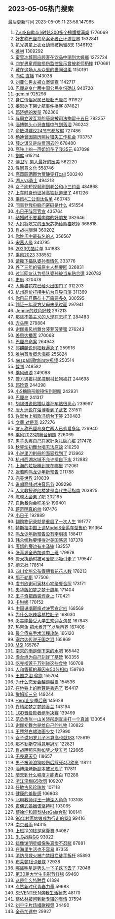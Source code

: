 ## 2023-05-05热门搜索 
最后更新时间 2023-05-05 11:23:58.147965 
1. [7人吃自助4小时炫300多个螃蟹摆满桌](https://s.weibo.com/weibo?q=%237%E4%BA%BA%E5%90%83%E8%87%AA%E5%8A%A94%E5%B0%8F%E6%97%B6%E7%82%AB300%E5%A4%9A%E4%B8%AA%E8%9E%83%E8%9F%B9%E6%91%86%E6%BB%A1%E6%A1%8C%23&t=31&band_rank=35&Refer=top) 1776069
1. [好友称巴厘岛命案死者正环游世界](https://s.weibo.com/weibo?q=%23%E5%A5%BD%E5%8F%8B%E7%A7%B0%E5%B7%B4%E5%8E%98%E5%B2%9B%E5%91%BD%E6%A1%88%E6%AD%BB%E8%80%85%E6%AD%A3%E7%8E%AF%E6%B8%B8%E4%B8%96%E7%95%8C%23&t=31&band_rank=48&Refer=top) 1532841
1. [扒光男童上衣女幼师被拘留8天](https://s.weibo.com/weibo?q=%23%E6%89%92%E5%85%89%E7%94%B7%E7%AB%A5%E4%B8%8A%E8%A1%A3%E5%A5%B3%E5%B9%BC%E5%B8%88%E8%A2%AB%E6%8B%98%E7%95%998%E5%A4%A9%23&t=31&band_rank=31&Refer=top) 1346192
1. [难哄](https://s.weibo.com/weibo?q=%E9%9A%BE%E5%93%84&t=31&band_rank=37&Refer=top) 1309292
1. [蜜雪冰城回应顾客在饮品中喝到大蟑螂](https://s.weibo.com/weibo?q=%23%E8%9C%9C%E9%9B%AA%E5%86%B0%E5%9F%8E%E5%9B%9E%E5%BA%94%E9%A1%BE%E5%AE%A2%E5%9C%A8%E9%A5%AE%E5%93%81%E4%B8%AD%E5%96%9D%E5%88%B0%E5%A4%A7%E8%9F%91%E8%9E%82%23&t=31&band_rank=9&Refer=top) 1272724
1. [四岁男童颅脑损伤监控显示曾被老师扔摔](https://s.weibo.com/weibo?q=%23%E5%9B%9B%E5%B2%81%E7%94%B7%E7%AB%A5%E9%A2%85%E8%84%91%E6%8D%9F%E4%BC%A4%E7%9B%91%E6%8E%A7%E6%98%BE%E7%A4%BA%E6%9B%BE%E8%A2%AB%E8%80%81%E5%B8%88%E6%89%94%E6%91%94%23&t=31&band_rank=46&Refer=top) 1170691
1. [藏在这场人从众里的世间温柔](https://s.weibo.com/weibo?q=%23%E8%97%8F%E5%9C%A8%E8%BF%99%E5%9C%BA%E4%BA%BA%E4%BB%8E%E4%BC%97%E9%87%8C%E7%9A%84%E4%B8%96%E9%97%B4%E6%B8%A9%E6%9F%94%23&t=31&band_rank=3&Refer=top) 1150191
1. [向佐 直播](https://s.weibo.com/weibo?q=%E5%90%91%E4%BD%90%20%E7%9B%B4%E6%92%AD&t=31&band_rank=1&Refer=top) 1143038
1. [刘亚仁男友被立案调查](https://s.weibo.com/weibo?q=%23%E5%88%98%E4%BA%9A%E4%BB%81%E7%94%B7%E5%8F%8B%E8%A2%AB%E7%AB%8B%E6%A1%88%E8%B0%83%E6%9F%A5%23&t=31&band_rank=48&Refer=top) 1142717
1. [巴厘岛身亡两中国公民身份确认](https://s.weibo.com/weibo?q=%23%E5%B7%B4%E5%8E%98%E5%B2%9B%E8%BA%AB%E4%BA%A1%E4%B8%A4%E4%B8%AD%E5%9B%BD%E5%85%AC%E6%B0%91%E8%BA%AB%E4%BB%BD%E7%A1%AE%E8%AE%A4%23&t=31&band_rank=9&Refer=top) 940720
1. [gemini](https://s.weibo.com/weibo?q=gemini&t=31&band_rank=2&Refer=top) 925298
1. [身亡情侣家属已赶赴巴厘岛](https://s.weibo.com/weibo?q=%23%E8%BA%AB%E4%BA%A1%E6%83%85%E4%BE%A3%E5%AE%B6%E5%B1%9E%E5%B7%B2%E8%B5%B6%E8%B5%B4%E5%B7%B4%E5%8E%98%E5%B2%9B%23&t=31&band_rank=4&Refer=top) 911927
1. [姜思达下架史航事件播客](https://s.weibo.com/weibo?q=%23%E5%A7%9C%E6%80%9D%E8%BE%BE%E4%B8%8B%E6%9E%B6%E5%8F%B2%E8%88%AA%E4%BA%8B%E4%BB%B6%E6%92%AD%E5%AE%A2%23&t=31&band_rank=5&Refer=top) 874821
1. [郭晓婷的发量](https://s.weibo.com/weibo?q=%23%E9%83%AD%E6%99%93%E5%A9%B7%E7%9A%84%E5%8F%91%E9%87%8F%23&t=31&band_rank=12&Refer=top) 782366
1. [与周立波互骂的唐爽被司法拘留十五日](https://s.weibo.com/weibo?q=%23%E4%B8%8E%E5%91%A8%E7%AB%8B%E6%B3%A2%E4%BA%92%E9%AA%82%E7%9A%84%E5%94%90%E7%88%BD%E8%A2%AB%E5%8F%B8%E6%B3%95%E6%8B%98%E7%95%99%E5%8D%81%E4%BA%94%E6%97%A5%23&t=31&band_rank=6&Refer=top) 782257
1. [淄博鸭头小哥直播中气到落泪](https://s.weibo.com/weibo?q=%23%E6%B7%84%E5%8D%9A%E9%B8%AD%E5%A4%B4%E5%B0%8F%E5%93%A5%E7%9B%B4%E6%92%AD%E4%B8%AD%E6%B0%94%E5%88%B0%E8%90%BD%E6%B3%AA%23&t=31&band_rank=20&Refer=top) 760242
1. [俞敏洪建议24节气都放假](https://s.weibo.com/weibo?q=%23%E4%BF%9E%E6%95%8F%E6%B4%AA%E5%BB%BA%E8%AE%AE24%E8%8A%82%E6%B0%94%E9%83%BD%E6%94%BE%E5%81%87%23&t=31&band_rank=7&Refer=top) 727486
1. [杨迪曾因简历照片错失工作机会](https://s.weibo.com/weibo?q=%23%E6%9D%A8%E8%BF%AA%E6%9B%BE%E5%9B%A0%E7%AE%80%E5%8E%86%E7%85%A7%E7%89%87%E9%94%99%E5%A4%B1%E5%B7%A5%E4%BD%9C%E6%9C%BA%E4%BC%9A%23&t=31&band_rank=8&Refer=top) 703757
1. [薛之谦又是站票回去的](https://s.weibo.com/weibo?q=%23%E8%96%9B%E4%B9%8B%E8%B0%A6%E5%8F%88%E6%98%AF%E7%AB%99%E7%A5%A8%E5%9B%9E%E5%8E%BB%E7%9A%84%23&t=31&band_rank=4&Refer=top) 678480
1. [高铁上的一声姐姐花了我35元](https://s.weibo.com/weibo?q=%23%E9%AB%98%E9%93%81%E4%B8%8A%E7%9A%84%E4%B8%80%E5%A3%B0%E5%A7%90%E5%A7%90%E8%8A%B1%E4%BA%86%E6%88%9135%E5%85%83%23&t=31&band_rank=5&Refer=top) 637098
1. [割席](https://s.weibo.com/weibo?q=%E5%89%B2%E5%B8%AD&t=31&band_rank=15&Refer=top) 615214
1. [傅卫军 男人最好的医美](https://s.weibo.com/weibo?q=%E5%82%85%E5%8D%AB%E5%86%9B%20%E7%94%B7%E4%BA%BA%E6%9C%80%E5%A5%BD%E7%9A%84%E5%8C%BB%E7%BE%8E&t=31&band_rank=10&Refer=top) 562220
1. [性同意文化](https://s.weibo.com/weibo?q=%E6%80%A7%E5%90%8C%E6%84%8F%E6%96%87%E5%8C%96&t=31&band_rank=11&Refer=top) 558746
1. [高圆圆晒图为贾静雯打call](https://s.weibo.com/weibo?q=%E9%AB%98%E5%9C%86%E5%9C%86%E6%99%92%E5%9B%BE%E4%B8%BA%E8%B4%BE%E9%9D%99%E9%9B%AF%E6%89%93call&t=31&band_rank=40&Refer=top) 500240
1. [湖人vs勇士](https://s.weibo.com/weibo?q=%23%E6%B9%96%E4%BA%BAvs%E5%8B%87%E5%A3%AB%23&t=31&band_rank=20&Refer=top) 494218
1. [女子刷短视频刷到老公和小三约会](https://s.weibo.com/weibo?q=%23%E5%A5%B3%E5%AD%90%E5%88%B7%E7%9F%AD%E8%A7%86%E9%A2%91%E5%88%B7%E5%88%B0%E8%80%81%E5%85%AC%E5%92%8C%E5%B0%8F%E4%B8%89%E7%BA%A6%E4%BC%9A%23&t=31&band_rank=11&Refer=top) 484868
1. [上车时身份证掉高铁轨道里了](https://s.weibo.com/weibo?q=%23%E4%B8%8A%E8%BD%A6%E6%97%B6%E8%BA%AB%E4%BB%BD%E8%AF%81%E6%8E%89%E9%AB%98%E9%93%81%E8%BD%A8%E9%81%93%E9%87%8C%E4%BA%86%23&t=31&band_rank=17&Refer=top) 461226
1. [乘风4二公淘汰名单](https://s.weibo.com/weibo?q=%23%E4%B9%98%E9%A3%8E4%E4%BA%8C%E5%85%AC%E6%B7%98%E6%B1%B0%E5%90%8D%E5%8D%95%23&t=31&band_rank=13&Refer=top) 460743
1. [同事登我电脑问密码是什么](https://s.weibo.com/weibo?q=%E5%90%8C%E4%BA%8B%E7%99%BB%E6%88%91%E7%94%B5%E8%84%91%E9%97%AE%E5%AF%86%E7%A0%81%E6%98%AF%E4%BB%80%E4%B9%88&t=31&band_rank=6&Refer=top) 451554
1. [小日子阵容官宣](https://s.weibo.com/weibo?q=%23%E5%B0%8F%E6%97%A5%E5%AD%90%E9%98%B5%E5%AE%B9%E5%AE%98%E5%AE%A3%23&t=31&band_rank=19&Refer=top) 435764
1. [结婚时不要看向你的好朋友](https://s.weibo.com/weibo?q=%23%E7%BB%93%E5%A9%9A%E6%97%B6%E4%B8%8D%E8%A6%81%E7%9C%8B%E5%90%91%E4%BD%A0%E7%9A%84%E5%A5%BD%E6%9C%8B%E5%8F%8B%23&t=31&band_rank=30&Refer=top) 382646
1. [大妈将吃完的玉米芯扔给熊猫吃掉](https://s.weibo.com/weibo?q=%23%E5%A4%A7%E5%A6%88%E5%B0%86%E5%90%83%E5%AE%8C%E7%9A%84%E7%8E%89%E7%B1%B3%E8%8A%AF%E6%89%94%E7%BB%99%E7%86%8A%E7%8C%AB%E5%90%83%E6%8E%89%23&t=31&band_rank=35&Refer=top) 366818
1. [肖战抹眼泪](https://s.weibo.com/weibo?q=%23%E8%82%96%E6%88%98%E6%8A%B9%E7%9C%BC%E6%B3%AA%23&t=31&band_rank=21&Refer=top) 360202
1. [你姓氏中最有名的人](https://s.weibo.com/weibo?q=%23%E4%BD%A0%E5%A7%93%E6%B0%8F%E4%B8%AD%E6%9C%80%E6%9C%89%E5%90%8D%E7%9A%84%E4%BA%BA%23&t=31&band_rank=22&Refer=top) 356567
1. [宋茜人缘](https://s.weibo.com/weibo?q=%23%E5%AE%8B%E8%8C%9C%E4%BA%BA%E7%BC%98%23&t=31&band_rank=7&Refer=top) 343795
1. [2023优酷片单](https://s.weibo.com/weibo?q=%232023%E4%BC%98%E9%85%B7%E7%89%87%E5%8D%95%23&t=31&band_rank=28&Refer=top) 341883
1. [乘风2023](https://s.weibo.com/weibo?q=%E4%B9%98%E9%A3%8E2023&t=31&band_rank=20&Refer=top) 338552
1. [请撕下插队婆孙表情包](https://s.weibo.com/weibo?q=%23%E8%AF%B7%E6%92%95%E4%B8%8B%E6%8F%92%E9%98%9F%E5%A9%86%E5%AD%99%E8%A1%A8%E6%83%85%E5%8C%85%23&t=31&band_rank=45&Refer=top) 333776
1. [养了三年的猫原主人想要回](https://s.weibo.com/weibo?q=%23%E5%85%BB%E4%BA%86%E4%B8%89%E5%B9%B4%E7%9A%84%E7%8C%AB%E5%8E%9F%E4%B8%BB%E4%BA%BA%E6%83%B3%E8%A6%81%E5%9B%9E%23&t=31&band_rank=19&Refer=top) 326831
1. [过半网友认为插队婆孙被当车贴合适](https://s.weibo.com/weibo?q=%23%E8%BF%87%E5%8D%8A%E7%BD%91%E5%8F%8B%E8%AE%A4%E4%B8%BA%E6%8F%92%E9%98%9F%E5%A9%86%E5%AD%99%E8%A2%AB%E5%BD%93%E8%BD%A6%E8%B4%B4%E5%90%88%E9%80%82%23&t=31&band_rank=25&Refer=top) 320782
1. [史航](https://s.weibo.com/weibo?q=%E5%8F%B2%E8%88%AA&t=31&band_rank=23&Refer=top) 320478
1. [大熊猫花花已经火出国门了](https://s.weibo.com/weibo?q=%23%E5%A4%A7%E7%86%8A%E7%8C%AB%E8%8A%B1%E8%8A%B1%E5%B7%B2%E7%BB%8F%E7%81%AB%E5%87%BA%E5%9B%BD%E9%97%A8%E4%BA%86%23&t=31&band_rank=36&Refer=top) 312203
1. [杭州高价打捞手机为自导自演](https://s.weibo.com/weibo?q=%23%E6%9D%AD%E5%B7%9E%E9%AB%98%E4%BB%B7%E6%89%93%E6%8D%9E%E6%89%8B%E6%9C%BA%E4%B8%BA%E8%87%AA%E5%AF%BC%E8%87%AA%E6%BC%94%23&t=31&band_rank=23&Refer=top) 311369
1. [你目前月薪存十万需要多久](https://s.weibo.com/weibo?q=%23%E4%BD%A0%E7%9B%AE%E5%89%8D%E6%9C%88%E8%96%AA%E5%AD%98%E5%8D%81%E4%B8%87%E9%9C%80%E8%A6%81%E5%A4%9A%E4%B9%85%23&t=31&band_rank=13&Refer=top) 300595
1. [领证一年双方父母未见过面](https://s.weibo.com/weibo?q=%23%E9%A2%86%E8%AF%81%E4%B8%80%E5%B9%B4%E5%8F%8C%E6%96%B9%E7%88%B6%E6%AF%8D%E6%9C%AA%E8%A7%81%E8%BF%87%E9%9D%A2%23&t=31&band_rank=24&Refer=top) 297941
1. [Jennie的肤色好辣](https://s.weibo.com/weibo?q=%23Jennie%E7%9A%84%E8%82%A4%E8%89%B2%E5%A5%BD%E8%BE%A3%23&t=31&band_rank=14&Refer=top) 297213
1. [那些不婚主义的人现在怎样了](https://s.weibo.com/weibo?q=%23%E9%82%A3%E4%BA%9B%E4%B8%8D%E5%A9%9A%E4%B8%BB%E4%B9%89%E7%9A%84%E4%BA%BA%E7%8E%B0%E5%9C%A8%E6%80%8E%E6%A0%B7%E4%BA%86%23&t=31&band_rank=41&Refer=top) 284483
1. [方头明](https://s.weibo.com/weibo?q=%E6%96%B9%E5%A4%B4%E6%98%8E&t=31&band_rank=25&Refer=top) 279884
1. [谢娜乘风初舞台菠萝菠萝蜜](https://s.weibo.com/weibo?q=%23%E8%B0%A2%E5%A8%9C%E4%B9%98%E9%A3%8E%E5%88%9D%E8%88%9E%E5%8F%B0%E8%8F%A0%E8%90%9D%E8%8F%A0%E8%90%9D%E8%9C%9C%23&t=31&band_rank=25&Refer=top) 276243
1. [姜思达播客](https://s.weibo.com/weibo?q=%E5%A7%9C%E6%80%9D%E8%BE%BE%E6%92%AD%E5%AE%A2&t=31&band_rank=15&Refer=top) 270068
1. [巴厘岛命案](https://s.weibo.com/weibo?q=%E5%B7%B4%E5%8E%98%E5%B2%9B%E5%91%BD%E6%A1%88&t=31&band_rank=16&Refer=top) 264943
1. [郭麒麟说别把我逼急了](https://s.weibo.com/weibo?q=%23%E9%83%AD%E9%BA%92%E9%BA%9F%E8%AF%B4%E5%88%AB%E6%8A%8A%E6%88%91%E9%80%BC%E6%80%A5%E4%BA%86%23&t=31&band_rank=34&Refer=top) 259916
1. [难哄首发概念海报](https://s.weibo.com/weibo?q=%23%E9%9A%BE%E5%93%84%E9%A6%96%E5%8F%91%E6%A6%82%E5%BF%B5%E6%B5%B7%E6%8A%A5%23&t=31&band_rank=29&Refer=top) 255824
1. [aespa新歌thirsty视频](https://s.weibo.com/weibo?q=%23aespa%E6%96%B0%E6%AD%8Cthirsty%E8%A7%86%E9%A2%91%23&t=31&band_rank=8&Refer=top) 250514
1. [裁判](https://s.weibo.com/weibo?q=%E8%A3%81%E5%88%A4&t=31&band_rank=10&Refer=top) 249582
1. [乘风破浪](https://s.weibo.com/weibo?q=%E4%B9%98%E9%A3%8E%E7%A0%B4%E6%B5%AA&t=31&band_rank=27&Refer=top) 249088
1. [警方通报村民撞到村长狗被打](https://s.weibo.com/weibo?q=%23%E8%AD%A6%E6%96%B9%E9%80%9A%E6%8A%A5%E6%9D%91%E6%B0%91%E6%92%9E%E5%88%B0%E6%9D%91%E9%95%BF%E7%8B%97%E8%A2%AB%E6%89%93%23&t=31&band_rank=31&Refer=top) 244698
1. [郭珍霓](https://s.weibo.com/weibo?q=%E9%83%AD%E7%8F%8D%E9%9C%93&t=31&band_rank=17&Refer=top) 244298
1. [小S摘隐形眼镜伤到眼睛](https://s.weibo.com/weibo?q=%23%E5%B0%8FS%E6%91%98%E9%9A%90%E5%BD%A2%E7%9C%BC%E9%95%9C%E4%BC%A4%E5%88%B0%E7%9C%BC%E7%9D%9B%23&t=31&band_rank=18&Refer=top) 242931
1. [巴厘岛](https://s.weibo.com/weibo?q=%E5%B7%B4%E5%8E%98%E5%B2%9B&t=31&band_rank=26&Refer=top) 241317
1. [胡锡进说贴插队婆孙车贴很恶心](https://s.weibo.com/weibo?q=%23%E8%83%A1%E9%94%A1%E8%BF%9B%E8%AF%B4%E8%B4%B4%E6%8F%92%E9%98%9F%E5%A9%86%E5%AD%99%E8%BD%A6%E8%B4%B4%E5%BE%88%E6%81%B6%E5%BF%83%23&t=31&band_rank=49&Refer=top) 239997
1. [唐九洲说在淄博看到了武艺](https://s.weibo.com/weibo?q=%23%E5%94%90%E4%B9%9D%E6%B4%B2%E8%AF%B4%E5%9C%A8%E6%B7%84%E5%8D%9A%E7%9C%8B%E5%88%B0%E4%BA%86%E6%AD%A6%E8%89%BA%23&t=31&band_rank=27&Refer=top) 231511
1. [许嵩台上唱歌冯禧台下笑](https://s.weibo.com/weibo?q=%23%E8%AE%B8%E5%B5%A9%E5%8F%B0%E4%B8%8A%E5%94%B1%E6%AD%8C%E5%86%AF%E7%A6%A7%E5%8F%B0%E4%B8%8B%E7%AC%91%23&t=31&band_rank=20&Refer=top) 230483
1. [文章 对是我](https://s.weibo.com/weibo?q=%E6%96%87%E7%AB%A0%20%E5%AF%B9%E6%98%AF%E6%88%91&t=31&band_rank=21&Refer=top) 227276
1. [友人称巴厘岛身亡两人已恋爱多年](https://s.weibo.com/weibo?q=%23%E5%8F%8B%E4%BA%BA%E7%A7%B0%E5%B7%B4%E5%8E%98%E5%B2%9B%E8%BA%AB%E4%BA%A1%E4%B8%A4%E4%BA%BA%E5%B7%B2%E6%81%8B%E7%88%B1%E5%A4%9A%E5%B9%B4%23&t=31&band_rank=22&Refer=top) 226940
1. [乘风2023初舞台剧照](https://s.weibo.com/weibo?q=%23%E4%B9%98%E9%A3%8E2023%E5%88%9D%E8%88%9E%E5%8F%B0%E5%89%A7%E7%85%A7%23&t=31&band_rank=33&Refer=top) 226069
1. [男子头疼自己在家针灸扎破心脏](https://s.weibo.com/weibo?q=%23%E7%94%B7%E5%AD%90%E5%A4%B4%E7%96%BC%E8%87%AA%E5%B7%B1%E5%9C%A8%E5%AE%B6%E9%92%88%E7%81%B8%E6%89%8E%E7%A0%B4%E5%BF%83%E8%84%8F%23&t=31&band_rank=26&Refer=top) 217478
1. [秋瓷炫初舞台唱无法原谅](https://s.weibo.com/weibo?q=%23%E7%A7%8B%E7%93%B7%E7%82%AB%E5%88%9D%E8%88%9E%E5%8F%B0%E5%94%B1%E6%97%A0%E6%B3%95%E5%8E%9F%E8%B0%85%23&t=31&band_rank=34&Refer=top) 216250
1. [小说里刀削般的面容找到了](https://s.weibo.com/weibo?q=%23%E5%B0%8F%E8%AF%B4%E9%87%8C%E5%88%80%E5%89%8A%E8%88%AC%E7%9A%84%E9%9D%A2%E5%AE%B9%E6%89%BE%E5%88%B0%E4%BA%86%23&t=31&band_rank=24&Refer=top) 213962
1. [杭州西湖水域不允许擅自下水](https://s.weibo.com/weibo?q=%23%E6%9D%AD%E5%B7%9E%E8%A5%BF%E6%B9%96%E6%B0%B4%E5%9F%9F%E4%B8%8D%E5%85%81%E8%AE%B8%E6%93%85%E8%87%AA%E4%B8%8B%E6%B0%B4%23&t=31&band_rank=44&Refer=top) 212882
1. [上海的垃圾桶到底在哪里](https://s.weibo.com/weibo?q=%23%E4%B8%8A%E6%B5%B7%E7%9A%84%E5%9E%83%E5%9C%BE%E6%A1%B6%E5%88%B0%E5%BA%95%E5%9C%A8%E5%93%AA%E9%87%8C%23&t=31&band_rank=25&Refer=top) 212061
1. [张若昀鸣龙少年新预告](https://s.weibo.com/weibo?q=%23%E5%BC%A0%E8%8B%A5%E6%98%80%E9%B8%A3%E9%BE%99%E5%B0%91%E5%B9%B4%E6%96%B0%E9%A2%84%E5%91%8A%23&t=31&band_rank=31&Refer=top) 211788
1. [完美世界](https://s.weibo.com/weibo?q=%E5%AE%8C%E7%BE%8E%E4%B8%96%E7%95%8C&t=31&band_rank=38&Refer=top) 210839
1. [说唱巅峰对决音乐节](https://s.weibo.com/weibo?q=%23%E8%AF%B4%E5%94%B1%E5%B7%85%E5%B3%B0%E5%AF%B9%E5%86%B3%E9%9F%B3%E4%B9%90%E8%8A%82%23&t=31&band_rank=39&Refer=top) 209296
1. [人大教授说红楼梦是当代生活指南](https://s.weibo.com/weibo?q=%23%E4%BA%BA%E5%A4%A7%E6%95%99%E6%8E%88%E8%AF%B4%E7%BA%A2%E6%A5%BC%E6%A2%A6%E6%98%AF%E5%BD%93%E4%BB%A3%E7%94%9F%E6%B4%BB%E6%8C%87%E5%8D%97%23&t=31&band_rank=34&Refer=top) 203825
1. [陈晓太会亲了吧](https://s.weibo.com/weibo?q=%23%E9%99%88%E6%99%93%E5%A4%AA%E4%BC%9A%E4%BA%B2%E4%BA%86%E5%90%A7%23&t=31&band_rank=26&Refer=top) 202195
1. [自助餐你会吃多少](https://s.weibo.com/weibo?q=%23%E8%87%AA%E5%8A%A9%E9%A4%90%E4%BD%A0%E4%BC%9A%E5%90%83%E5%A4%9A%E5%B0%91%23&t=31&band_rank=33&Refer=top) 199401
1. [蒋奇明真的帅](https://s.weibo.com/weibo?q=%E8%92%8B%E5%A5%87%E6%98%8E%E7%9C%9F%E7%9A%84%E5%B8%85&t=31&band_rank=35&Refer=top) 197476
1. [小日子](https://s.weibo.com/weibo?q=%23%E5%B0%8F%E6%97%A5%E5%AD%90%23&t=31&band_rank=37&Refer=top) 192889
1. [翻购物记录就是重启了一次人生](https://s.weibo.com/weibo?q=%23%E7%BF%BB%E8%B4%AD%E7%89%A9%E8%AE%B0%E5%BD%95%E5%B0%B1%E6%98%AF%E9%87%8D%E5%90%AF%E4%BA%86%E4%B8%80%E6%AC%A1%E4%BA%BA%E7%94%9F%23&t=31&band_rank=42&Refer=top) 191777
1. [特斯拉中国上调ModelS全系车型售价](https://s.weibo.com/weibo?q=%23%E7%89%B9%E6%96%AF%E6%8B%89%E4%B8%AD%E5%9B%BD%E4%B8%8A%E8%B0%83ModelS%E5%85%A8%E7%B3%BB%E8%BD%A6%E5%9E%8B%E5%94%AE%E4%BB%B7%23&t=31&band_rank=40&Refer=top) 191364
1. [鸣龙少年新预告没有李明德](https://s.weibo.com/weibo?q=%23%E9%B8%A3%E9%BE%99%E5%B0%91%E5%B9%B4%E6%96%B0%E9%A2%84%E5%91%8A%E6%B2%A1%E6%9C%89%E6%9D%8E%E6%98%8E%E5%BE%B7%23&t=31&band_rank=44&Refer=top) 188417
1. [韩总统称要懂得对美国感恩](https://s.weibo.com/weibo?q=%23%E9%9F%A9%E6%80%BB%E7%BB%9F%E7%A7%B0%E8%A6%81%E6%87%82%E5%BE%97%E5%AF%B9%E7%BE%8E%E5%9B%BD%E6%84%9F%E6%81%A9%23&t=31&band_rank=47&Refer=top) 187378
1. [唐嫣的旁边有李泽锋](https://s.weibo.com/weibo?q=%23%E5%94%90%E5%AB%A3%E7%9A%84%E6%97%81%E8%BE%B9%E6%9C%89%E6%9D%8E%E6%B3%BD%E9%94%8B%23&t=31&band_rank=33&Refer=top) 183557
1. [张真源全员加速中上班](https://s.weibo.com/weibo?q=%23%E5%BC%A0%E7%9C%9F%E6%BA%90%E5%85%A8%E5%91%98%E5%8A%A0%E9%80%9F%E4%B8%AD%E4%B8%8A%E7%8F%AD%23&t=31&band_rank=34&Refer=top) 179978
1. [警犬执勤时被可爱耶耶吸引走了](https://s.weibo.com/weibo?q=%23%E8%AD%A6%E7%8A%AC%E6%89%A7%E5%8B%A4%E6%97%B6%E8%A2%AB%E5%8F%AF%E7%88%B1%E8%80%B6%E8%80%B6%E5%90%B8%E5%BC%95%E8%B5%B0%E4%BA%86%23&t=31&band_rank=35&Refer=top) 179547
1. [德云社](https://s.weibo.com/weibo?q=%E5%BE%B7%E4%BA%91%E7%A4%BE&t=31&band_rank=46&Refer=top) 178514
1. [四川文旅公布假期看花花人数](https://s.weibo.com/weibo?q=%23%E5%9B%9B%E5%B7%9D%E6%96%87%E6%97%85%E5%85%AC%E5%B8%83%E5%81%87%E6%9C%9F%E7%9C%8B%E8%8A%B1%E8%8A%B1%E4%BA%BA%E6%95%B0%23&t=31&band_rank=36&Refer=top) 178213
1. [那不勒斯](https://s.weibo.com/weibo?q=%E9%82%A3%E4%B8%8D%E5%8B%92%E6%96%AF&t=31&band_rank=36&Refer=top) 177506
1. [虞书欣谢可寅林小宅聚餐合照](https://s.weibo.com/weibo?q=%23%E8%99%9E%E4%B9%A6%E6%AC%A3%E8%B0%A2%E5%8F%AF%E5%AF%85%E6%9E%97%E5%B0%8F%E5%AE%85%E8%81%9A%E9%A4%90%E5%90%88%E7%85%A7%23&t=31&band_rank=27&Refer=top) 173171
1. [央华版如梦之梦十周年](https://s.weibo.com/weibo?q=%23%E5%A4%AE%E5%8D%8E%E7%89%88%E5%A6%82%E6%A2%A6%E4%B9%8B%E6%A2%A6%E5%8D%81%E5%91%A8%E5%B9%B4%23&t=31&band_rank=27&Refer=top) 171404
1. [王子奇把西装焊身上](https://s.weibo.com/weibo?q=%E7%8E%8B%E5%AD%90%E5%A5%87%E6%8A%8A%E8%A5%BF%E8%A3%85%E7%84%8A%E8%BA%AB%E4%B8%8A&t=31&band_rank=28&Refer=top) 170421
1. [卡琳娜](https://s.weibo.com/weibo?q=%E5%8D%A1%E7%90%B3%E5%A8%9C&t=31&band_rank=29&Refer=top) 170152
1. [中国说唱巅峰对决官宣定档](https://s.weibo.com/weibo?q=%23%E4%B8%AD%E5%9B%BD%E8%AF%B4%E5%94%B1%E5%B7%85%E5%B3%B0%E5%AF%B9%E5%86%B3%E5%AE%98%E5%AE%A3%E5%AE%9A%E6%A1%A3%23&t=31&band_rank=41&Refer=top) 168569
1. [为什么吃辣容易拉肚子](https://s.weibo.com/weibo?q=%23%E4%B8%BA%E4%BB%80%E4%B9%88%E5%90%83%E8%BE%A3%E5%AE%B9%E6%98%93%E6%8B%89%E8%82%9A%E5%AD%90%23&t=31&band_rank=37&Refer=top) 168030
1. [奚美娟最受大学生欢迎女演员](https://s.weibo.com/weibo?q=%23%E5%A5%9A%E7%BE%8E%E5%A8%9F%E6%9C%80%E5%8F%97%E5%A4%A7%E5%AD%A6%E7%94%9F%E6%AC%A2%E8%BF%8E%E5%A5%B3%E6%BC%94%E5%91%98%23&t=31&band_rank=38&Refer=top) 167843
1. [热带鱼 把水煮开了以后再养](https://s.weibo.com/weibo?q=%E7%83%AD%E5%B8%A6%E9%B1%BC%20%E6%8A%8A%E6%B0%B4%E7%85%AE%E5%BC%80%E4%BA%86%E4%BB%A5%E5%90%8E%E5%86%8D%E5%85%BB&t=31&band_rank=47&Refer=top) 167406
1. [最全痔疮手术流程攻略](https://s.weibo.com/weibo?q=%E6%9C%80%E5%85%A8%E7%97%94%E7%96%AE%E6%89%8B%E6%9C%AF%E6%B5%81%E7%A8%8B%E6%94%BB%E7%95%A5&t=31&band_rank=48&Refer=top) 166120
1. [塞尔达传说王国之泪](https://s.weibo.com/weibo?q=%23%E5%A1%9E%E5%B0%94%E8%BE%BE%E4%BC%A0%E8%AF%B4%E7%8E%8B%E5%9B%BD%E4%B9%8B%E6%B3%AA%23&t=31&band_rank=49&Refer=top) 165869
1. [MSI](https://s.weibo.com/weibo?q=MSI&t=31&band_rank=45&Refer=top) 165767
1. [南京的雨是倒下来的水吧](https://s.weibo.com/weibo?q=%23%E5%8D%97%E4%BA%AC%E7%9A%84%E9%9B%A8%E6%98%AF%E5%80%92%E4%B8%8B%E6%9D%A5%E7%9A%84%E6%B0%B4%E5%90%A7%23&t=31&band_rank=48&Refer=top) 165442
1. [澹台烬为自己刻好了墓碑](https://s.weibo.com/weibo?q=%23%E6%BE%B9%E5%8F%B0%E7%83%AC%E4%B8%BA%E8%87%AA%E5%B7%B1%E5%88%BB%E5%A5%BD%E4%BA%86%E5%A2%93%E7%A2%91%23&t=31&band_rank=31&Refer=top) 163355
1. [吃完榴莲千万别碰这些食物](https://s.weibo.com/weibo?q=%23%E5%90%83%E5%AE%8C%E6%A6%B4%E8%8E%B2%E5%8D%83%E4%B8%87%E5%88%AB%E7%A2%B0%E8%BF%99%E4%BA%9B%E9%A3%9F%E7%89%A9%23&t=31&band_rank=32&Refer=top) 160708
1. [人和香蕉的基因有50%相似](https://s.weibo.com/weibo?q=%E4%BA%BA%E5%92%8C%E9%A6%99%E8%95%89%E7%9A%84%E5%9F%BA%E5%9B%A0%E6%9C%8950%25%E7%9B%B8%E4%BC%BC&t=31&band_rank=48&Refer=top) 159760
1. [王国之泪 偷跑](https://s.weibo.com/weibo?q=%E7%8E%8B%E5%9B%BD%E4%B9%8B%E6%B3%AA%20%E5%81%B7%E8%B7%91&t=31&band_rank=39&Refer=top) 155704
1. [为什么恋爱会越谈越累](https://s.weibo.com/weibo?q=%23%E4%B8%BA%E4%BB%80%E4%B9%88%E6%81%8B%E7%88%B1%E4%BC%9A%E8%B6%8A%E8%B0%88%E8%B6%8A%E7%B4%AF%23&t=31&band_rank=43&Refer=top) 154536
1. [在地铁上的脸算是丢完了](https://s.weibo.com/weibo?q=%23%E5%9C%A8%E5%9C%B0%E9%93%81%E4%B8%8A%E7%9A%84%E8%84%B8%E7%AE%97%E6%98%AF%E4%B8%A2%E5%AE%8C%E4%BA%86%23&t=31&band_rank=40&Refer=top) 154417
1. [詹姆斯三分](https://s.weibo.com/weibo?q=%23%E8%A9%B9%E5%A7%86%E6%96%AF%E4%B8%89%E5%88%86%23&t=31&band_rank=42&Refer=top) 149244
1. [Hero止步季后赛](https://s.weibo.com/weibo?q=%23Hero%E6%AD%A2%E6%AD%A5%E5%AD%A3%E5%90%8E%E8%B5%9B%23&t=31&band_rank=33&Refer=top) 145629
1. [许晴如梦之梦顾香兰](https://s.weibo.com/weibo?q=%E8%AE%B8%E6%99%B4%E5%A6%82%E6%A2%A6%E4%B9%8B%E6%A2%A6%E9%A1%BE%E9%A6%99%E5%85%B0&t=31&band_rank=22&Refer=top) 143194
1. [LGD晋级败者组半决赛](https://s.weibo.com/weibo?q=%23LGD%E6%99%8B%E7%BA%A7%E8%B4%A5%E8%80%85%E7%BB%84%E5%8D%8A%E5%86%B3%E8%B5%9B%23&t=31&band_rank=34&Refer=top) 139499
1. [范丞丞张一山关晓彤剧宣主打一个真诚](https://s.weibo.com/weibo?q=%23%E8%8C%83%E4%B8%9E%E4%B8%9E%E5%BC%A0%E4%B8%80%E5%B1%B1%E5%85%B3%E6%99%93%E5%BD%A4%E5%89%A7%E5%AE%A3%E4%B8%BB%E6%89%93%E4%B8%80%E4%B8%AA%E7%9C%9F%E8%AF%9A%23&t=31&band_rank=35&Refer=top) 133054
1. [谢娜初舞台是给自己的礼物](https://s.weibo.com/weibo?q=%23%E8%B0%A2%E5%A8%9C%E5%88%9D%E8%88%9E%E5%8F%B0%E6%98%AF%E7%BB%99%E8%87%AA%E5%B7%B1%E7%9A%84%E7%A4%BC%E7%89%A9%23&t=31&band_rank=32&Refer=top) 130822
1. [王楚然白裙油画少女](https://s.weibo.com/weibo?q=%23%E7%8E%8B%E6%A5%9A%E7%84%B6%E7%99%BD%E8%A3%99%E6%B2%B9%E7%94%BB%E5%B0%91%E5%A5%B3%23&t=31&band_rank=36&Refer=top) 127990
1. [女子说16岁儿子不算高也就183](https://s.weibo.com/weibo?q=%23%E5%A5%B3%E5%AD%90%E8%AF%B416%E5%B2%81%E5%84%BF%E5%AD%90%E4%B8%8D%E7%AE%97%E9%AB%98%E4%B9%9F%E5%B0%B1183%23&t=31&band_rank=46&Refer=top) 125619
1. [那不勒斯夺得意甲冠军](https://s.weibo.com/weibo?q=%23%E9%82%A3%E4%B8%8D%E5%8B%92%E6%96%AF%E5%A4%BA%E5%BE%97%E6%84%8F%E7%94%B2%E5%86%A0%E5%86%9B%23&t=31&band_rank=46&Refer=top) 122821
1. [肖战晒照告别如梦之梦五号](https://s.weibo.com/weibo?q=%23%E8%82%96%E6%88%98%E6%99%92%E7%85%A7%E5%91%8A%E5%88%AB%E5%A6%82%E6%A2%A6%E4%B9%8B%E6%A2%A6%E4%BA%94%E5%8F%B7%23&t=31&band_rank=31&Refer=top) 122665
1. [无畏夏天见](https://s.weibo.com/weibo?q=%E6%97%A0%E7%95%8F%E5%A4%8F%E5%A4%A9%E8%A7%81&t=31&band_rank=37&Refer=top) 118657
1. [男子被流浪狗咬伤后踩死4只幼崽](https://s.weibo.com/weibo?q=%23%E7%94%B7%E5%AD%90%E8%A2%AB%E6%B5%81%E6%B5%AA%E7%8B%97%E5%92%AC%E4%BC%A4%E5%90%8E%E8%B8%A9%E6%AD%BB4%E5%8F%AA%E5%B9%BC%E5%B4%BD%23&t=31&band_rank=32&Refer=top) 118111
1. [淄博烧烤新副本被发现了](https://s.weibo.com/weibo?q=%23%E6%B7%84%E5%8D%9A%E7%83%A7%E7%83%A4%E6%96%B0%E5%89%AF%E6%9C%AC%E8%A2%AB%E5%8F%91%E7%8E%B0%E4%BA%86%23&t=31&band_rank=38&Refer=top) 117811
1. [暗恋到什么程度才能表白](https://s.weibo.com/weibo?q=%23%E6%9A%97%E6%81%8B%E5%88%B0%E4%BB%80%E4%B9%88%E7%A8%8B%E5%BA%A6%E6%89%8D%E8%83%BD%E8%A1%A8%E7%99%BD%23&t=31&band_rank=50&Refer=top) 113288
1. [浙江深圳G5吹罚](https://s.weibo.com/weibo?q=%23%E6%B5%99%E6%B1%9F%E6%B7%B1%E5%9C%B3G5%E5%90%B9%E7%BD%9A%23&t=31&band_rank=39&Refer=top) 109207
1. [任敏古风珍珠妆](https://s.weibo.com/weibo?q=%23%E4%BB%BB%E6%95%8F%E5%8F%A4%E9%A3%8E%E7%8F%8D%E7%8F%A0%E5%A6%86%23&t=31&band_rank=40&Refer=top) 107118
1. [健康的羞耻感](https://s.weibo.com/weibo?q=%E5%81%A5%E5%BA%B7%E7%9A%84%E7%BE%9E%E8%80%BB%E6%84%9F&t=31&band_rank=38&Refer=top) 106803
1. [北电教师评王一博深入角色](https://s.weibo.com/weibo?q=%23%E5%8C%97%E7%94%B5%E6%95%99%E5%B8%88%E8%AF%84%E7%8E%8B%E4%B8%80%E5%8D%9A%E6%B7%B1%E5%85%A5%E8%A7%92%E8%89%B2%23&t=31&band_rank=41&Refer=top) 103108
1. [丧偶式婚姻该坚持吗](https://s.weibo.com/weibo?q=%23%E4%B8%A7%E5%81%B6%E5%BC%8F%E5%A9%9A%E5%A7%BB%E8%AF%A5%E5%9D%9A%E6%8C%81%E5%90%97%23&t=31&band_rank=42&Refer=top) 103065
1. [蔡徐坤和碧梨MetGala合影](https://s.weibo.com/weibo?q=%23%E8%94%A1%E5%BE%90%E5%9D%A4%E5%92%8C%E7%A2%A7%E6%A2%A8MetGala%E5%90%88%E5%BD%B1%23&t=31&band_rank=44&Refer=top) 100141
1. [96年村医姑娘成为行走的120](https://s.weibo.com/weibo?q=%2396%E5%B9%B4%E6%9D%91%E5%8C%BB%E5%A7%91%E5%A8%98%E6%88%90%E4%B8%BA%E8%A1%8C%E8%B5%B0%E7%9A%84120%23&t=31&band_rank=45&Refer=top) 99416
1. [南京暴雨](https://s.weibo.com/weibo?q=%23%E5%8D%97%E4%BA%AC%E6%9A%B4%E9%9B%A8%23&t=31&band_rank=39&Refer=top) 94315
1. [上班挣的钱是窝囊费](https://s.weibo.com/weibo?q=%23%E4%B8%8A%E7%8F%AD%E6%8C%A3%E7%9A%84%E9%92%B1%E6%98%AF%E7%AA%9D%E5%9B%8A%E8%B4%B9%23&t=31&band_rank=46&Refer=top) 94087
1. [BLG战胜GG](https://s.weibo.com/weibo?q=%23BLG%E6%88%98%E8%83%9CGG%23&t=31&band_rank=47&Refer=top) 93022
1. [蜡像馆明星蜡像失真惨不忍睹](https://s.weibo.com/weibo?q=%23%E8%9C%A1%E5%83%8F%E9%A6%86%E6%98%8E%E6%98%9F%E8%9C%A1%E5%83%8F%E5%A4%B1%E7%9C%9F%E6%83%A8%E4%B8%8D%E5%BF%8D%E7%9D%B9%23&t=31&band_rank=43&Refer=top) 87881
1. [在海里生活也不容易](https://s.weibo.com/weibo?q=%23%E5%9C%A8%E6%B5%B7%E9%87%8C%E7%94%9F%E6%B4%BB%E4%B9%9F%E4%B8%8D%E5%AE%B9%E6%98%93%23&t=31&band_rank=50&Refer=top) 87355
1. [消防员救火被门禁阻拦徒手拆杆](https://s.weibo.com/weibo?q=%23%E6%B6%88%E9%98%B2%E5%91%98%E6%95%91%E7%81%AB%E8%A2%AB%E9%97%A8%E7%A6%81%E9%98%BB%E6%8B%A6%E5%BE%92%E6%89%8B%E6%8B%86%E6%9D%86%23&t=31&band_rank=44&Refer=top) 85893
1. [布莱顿1比0曼联](https://s.weibo.com/weibo?q=%23%E5%B8%83%E8%8E%B1%E9%A1%BF1%E6%AF%940%E6%9B%BC%E8%81%94%23&t=31&band_rank=50&Refer=top) 72938
1. [哪些明星是势头一下子跌下去了](https://s.weibo.com/weibo?q=%23%E5%93%AA%E4%BA%9B%E6%98%8E%E6%98%9F%E6%98%AF%E5%8A%BF%E5%A4%B4%E4%B8%80%E4%B8%8B%E5%AD%90%E8%B7%8C%E4%B8%8B%E5%8E%BB%E4%BA%86%23&t=31&band_rank=45&Refer=top) 72048
1. [第30届大学生电影节红毯](https://s.weibo.com/weibo?q=%23%E7%AC%AC30%E5%B1%8A%E5%A4%A7%E5%AD%A6%E7%94%9F%E7%94%B5%E5%BD%B1%E8%8A%82%E7%BA%A2%E6%AF%AF%23&t=31&band_rank=49&Refer=top) 69460
1. [这是什么特种兵](https://s.weibo.com/weibo?q=%E8%BF%99%E6%98%AF%E4%BB%80%E4%B9%88%E7%89%B9%E7%A7%8D%E5%85%B5&t=31&band_rank=45&Refer=top) 61394
1. [点赞新时代青春力量](https://s.weibo.com/weibo?q=%23%E7%82%B9%E8%B5%9E%E6%96%B0%E6%97%B6%E4%BB%A3%E9%9D%92%E6%98%A5%E5%8A%9B%E9%87%8F%23&t=31&band_rank=50&Refer=top) 59983
1. [SEVENTEEN演我生活状态](https://s.weibo.com/weibo?q=%23SEVENTEEN%E6%BC%94%E6%88%91%E7%94%9F%E6%B4%BB%E7%8A%B6%E6%80%81%23&t=31&band_rank=50&Refer=top) 48170
1. [蔡依林被问到新专辑的表情](https://s.weibo.com/weibo?q=%23%E8%94%A1%E4%BE%9D%E6%9E%97%E8%A2%AB%E9%97%AE%E5%88%B0%E6%96%B0%E4%B8%93%E8%BE%91%E7%9A%84%E8%A1%A8%E6%83%85%23&t=31&band_rank=48&Refer=top) 37594
1. [刘宇宁片场唱歌视频](https://s.weibo.com/weibo?q=%23%E5%88%98%E5%AE%87%E5%AE%81%E7%89%87%E5%9C%BA%E5%94%B1%E6%AD%8C%E8%A7%86%E9%A2%91%23&t=31&band_rank=50&Refer=top) 34490
1. [全员加速中](https://s.weibo.com/weibo?q=%E5%85%A8%E5%91%98%E5%8A%A0%E9%80%9F%E4%B8%AD&t=31&band_rank=48&Refer=top) 29927
